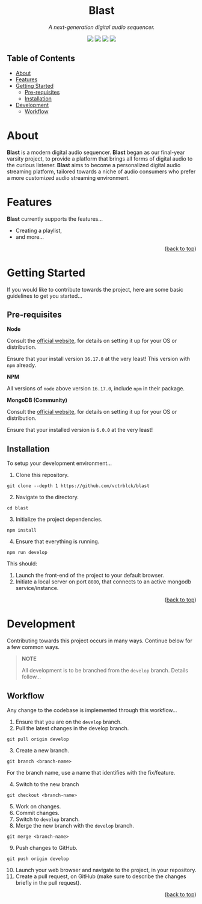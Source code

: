 <div align="center">
  <h1 id="title">Blast</h1>

  <em>A next-generation digital audio sequencer.</em>

  <img src="https://img.shields.io/badge/node-16.17.0-brightgreen?style=flat-square&logo=nodedotjs">
  <img src="https://img.shields.io/badge/JavaScript-ES2015-yellow?style=flat-square&logo=javascript">
  <img src="https://img.shields.io/github/v/release/vctrblck/blast?label=Release&style=flat-square">
  <a href="https://codecov.io/gh/vctrblck/blast" > 
    <img src="https://img.shields.io/codecov/c/github/vctrblck/blast?label=Coverage&logo=codecov&style=flat-square"/> 
  </a>
</div>

## Table of Contents
- [About](#about)
- [Features](#features)
- [Getting Started](#getting-started)
  - [Pre-requisites](#pre-requisites)
  - [Installation](#installation)
- [Development](#development)
  - [Workflow](#workflow)

# About

**Blast** is a modern digital audio sequencer. **Blast** began as our final-year varsity project, to provide a platform that brings all forms of digital audio to the curious listener. **Blast** aims to become a personalized digital audio streaming platform, tailored towards a niche of audio consumers who prefer a more customized audio streaming environment.

# Features

**Blast** currently supports the features...

- Creating a playlist,
- and more...

<p align="right">(<a href="readme-top">back to top</a>)</p>

# Getting Started

If you would like to contribute towards the project, here are some basic guidelines to get you started...

## Pre-requisites

**Node**

Consult the [official website](https://nodejs.org), for details on setting it up for your OS or distribution.

Ensure that your install version `16.17.0` at the very least! This version with `npm` already.

**NPM**

All versions of `node` above version `16.17.0`, include `npm` in their package.

**MongoDB (Community)**

Consult the [official website](https://www.mongodb.com/try/download/community), for details on setting it up for your OS or distribution.

Ensure that your installed version is `6.0.0` at the very least!

## Installation

To setup your development environment...

1. Clone this repository.

```
git clone --depth 1 https://github.com/vctrblck/blast
```

2. Navigate to the directory.

```
cd blast
```

3. Initialize the project dependencies.

```
npm install
```

4. Ensure that everything is running.

```
npm run develop
```

This should:

1. Launch the front-end of the project to your default browser.
2. Initiate a local server on port `8080`, that connects to an active mongodb service/instance.

<p align="right">(<a href="#readme-top">back to top</a>)</p>

# Development

Contributing towards this project occurs in many ways. Continue below for a few common ways.

>**NOTE**
>
> All development is to be branched from the `develop` branch. Details follow...

## Workflow

Any change to the codebase is implemented through this workflow...

1. Ensure that you are on the `develop` branch.
2. Pull the latest changes in the develop branch.

```
git pull origin develop
```

3. Create a new branch.

```
git branch <branch-name>
```

For the branch name, use a name that identifies with the fix/feature.

4. Switch to the new branch

```
git checkout <branch-name>
```

5. Work on changes.
6. Commit changes.
7. Switch to `develop` branch.
8. Merge the new branch with the `develop` branch.

```
git merge <branch-name>
```

9. Push changes to GitHub.

```
git push origin develop
```

10. Launch your web browser and navigate to the project, in your repository.
11. Create a pull request, on GitHub (make sure to describe the changes briefly in the pull request).

<p align="right">(<a href="#readme-top">back to top</a>)</p>
